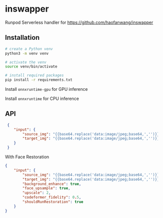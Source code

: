 # inswapper

Runpod Serverless handler for https://github.com/haofanwang/inswapper

## Installation

```bash
# create a Python venv
python3 -m venv venv

# activate the venv
source venv/bin/activate

# install required packages
pip install -r requirements.txt
```

Install  ``onnxruntime-gpu`` for GPU inference

Install  ``onnxruntime`` for CPU inference

## API

```json
 {
    "input": {
        "source_img": "{{base64.replace('data:image/jpeg;base64,','')}}",
        "target_img": "{{base64.replace('data:image/jpeg;base64,','')}}",
    }
 }

```

With Face Restoration

```json
{
    "input": {
        "source_img": "{{base64.replace('data:image/jpeg;base64,','')}}",
        "target_img": "{{base64.replace('data:image/jpeg;base64,','')}}",
        "background_enhance": true,
        "face_upsample": true,
        "upscale": 2,
        "codeformer_fidelity": 0.5,
        "shouldRunRestoration": true
    }
}
```
